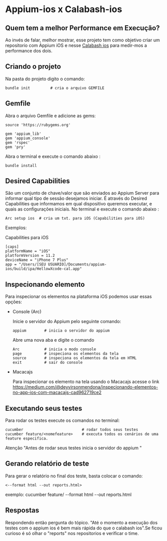 # Appium-ios x  Calabash-ios

## Quem tem a melhor Performance em Execução?

Ao invés de falar, melhor mostrar, esse projeto tem como objetivo 
criar um repositorio com Appium iOS e nesse <a href="https://github.com/wanderley2016/calabash-ios">Calabash ios</a>
para medir-mos a performance dos dois.

## Criando o projeto

Na pasta do projeto digito o comando:

```
bundle init         # cria o arquivo GEMFILE
```
## Gemfile

Abra o arquivo Gemfile e adicione as gems:
```
source 'https://rubygems.org'

gem 'appium_lib'
gem 'appium_console'
gem 'rspec'
gem 'pry'
```

Abra o terminal e execute o comando abaixo :
```
bundle install      
```

## Desired Capabilities

São um conjunto de chave/valor que são enviados ao Appium Server para informar qual tipo de sessão desejamos iniciar.
É através do Desired Capabilities que informamos em qual dispositivo queremos executar, e quais as configurações iniciais.
No terminal e execute o comando abaixo :
```
Arc setup ios  # cria um txt. para iOS (Capabilities para iOS)
```
Exemplos:

Capabilities para iOS
```
[caps]
platformName = "iOS"
platformVersion = 11.2
deviceName = "iPhone 7 Plus"
app = "/Users/[SEU USUARIO]/Documents/appium-ios/build/ipa/HellowXcode-cal.app"
```

## Inspecionando elemento

  Para inspecionar os elementos na plataforma iOS podemos usar essas opções:
  
  - Console (Arc)

      Inicie o servidor do Appium pelo seguinte comando:
      ```
      appium        # inicia o servidor do appium
      ```
      Abre uma nova aba e digite o comando
      ```
      Arc           # inicia o modo console
      page          # inspeciona os elementos da tela
      source        # inspeciona os elementos da tela em HTML
      exit          # sair do console
      ```


  -  Macacajs

      Para inspecionar os elemento na tela usando o Macacajs acesse o link https://medium.com/@deyvirsonmendona/inspecionando-elementos-no-app-ios-com-macacajs-cad962719ce2


## Executando seus testes

  Para rodar os testes execute os comandos no terminal:
  ```
  cucumber                          # rodar todos seus testes
  cucumber feature/<nomefeature>    # executa todos os cenários de uma feature especifica.
  ```
  Atenção "Antes de rodar seus testes inicia o servidor do appium "

## Gerando relatório de teste

  Para gerar o relatório no final dos teste, basta colocar o comando:
  ```
  <--format html --out reports.html>
  ```
  exemplo: cucumber feature/<nomefeature> --format html --out reports.html

## Respostas

Respondendo então pergunta do tópico. "Até o momento a execução dos testes
com o appium ios é bem mais rápida do que o calabash ios".Se ficou 
curioso é só olhar o "reports" nos repositorios e verificar o time.